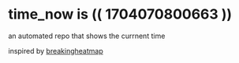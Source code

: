 # time_now is (( 1704070800663 ))

an automated repo that shows the currnent time

inspired by [breakingheatmap](https://github.com/breakingheatmap/breakingheatmap)